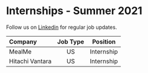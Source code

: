 # Internships - Summer 2021
Follow us on [Linkedin](https://www.linkedin.com/company/hiring20) for regular job updates.

|               Company               |       Job Type      |                    Position
|:-----------------------------------|:-------------------:|---------------------------------------------------------|
|MealMe|US|Internship|<ul><li>[App Development Internship](https://www.mealme.ai/careers)</li></ul>|
|Hitachi Vantara|US|Internship|<ul><li>[STEM Summer Internship - Java and Python](https://www.hitachivantara.com/en-us/company/careers/job-details.html#jobid=4733968002)</li></ul>|
